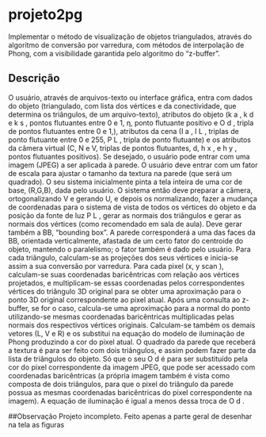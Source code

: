 # projeto2pg
Implementar o método de visualização de objetos triangulados, através do algoritmo de conversão por varredura, com métodos de interpolação de Phong, com a visibilidade garantida pelo algoritmo do “z-buffer”.
## Descrição
O usuário, através de arquivos-texto ou interface gráfica, entra com dados do objeto (triangulado, com lista dos vértices e da conectividade, que determina os triângulos,
de um arquivo-texto), atributos do objeto (k a , k d e k s , pontos flutuantes entre 0 e 1, η, ponto flutuante positivo e O d , tripla de pontos flutuantes entre 0 e 1,), atributos da cena (I a , I L ,
triplas de ponto flutuante entre 0 e 255, P L , tripla de ponto flutuante) e os atributos da câmera virtual (C, N e V, triplas de pontos flutuantes, d, h x , e h y , pontos flutuantes
positivos). Se desejado, o usuário pode entrar com uma imagem (JPEG) a ser aplicada à parede. O usuário deve entrar com um fator de escala para ajustar o tamanho da textura na
parede (que será um quadrado). O seu sistema inicialmente pinta a tela inteira de uma cor de base, (R,G,B), dada pelo usuário. O sistema então deve preparar a câmera,
ortogonalizando V e gerando U, e depois os normalizando, fazer a mudança de coordenadas para o sistema de vista de todos os vértices do objeto e da posição da fonte de luz P L , gerar
as normais dos triângulos e gerar as normais dos vértices (como recomendado em sala de aula). Deve gerar também a BB, “bounding box”. A parede corresponderá a uma das faces
da BB, orientada verticalmente, afastada de um certo fator do centroide do objeto, mantendo o paralelismo; o fator também é dado pelo usuário. Para cada triângulo,
calculam-se as projeções dos seus vértices e inicia-se assim a sua conversão por varredura. Para cada pixel (x, y scan ), calculam-se suas coordenadas baricêntricas com relação aos
vértices projetados, e multiplicam-se essas coordenadas pelos correspondentes vértices do triângulo 3D original para se obter uma aproximação para o ponto 3D original
correspondente ao pixel atual. Após uma consulta ao z-buffer, se for o caso, calcula-se uma aproximação para a normal do ponto utilizando-se mesmas coordenadas baricêntricas
multiplicadas pelas normais dos respectivos vértices originais. Calculam-se também os demais vetores (L, V e R) e os substitui na equação do modelo de iluminação de Phong
produzindo a cor do pixel atual. O quadrado da parede que receberá a textura é para ser feito com dois triângulos, e assim podem fazer parte da lista de triângulos do objeto. Só que
o seu O d é para ser substituído pela cor do pixel correspondente da imagem JPEG, que pode ser acessado com coordenadas baricêntricas (a própria imagem também é vista como
composta de dois triângulos, para que o pixel do triângulo da parede possua as mesmas coordenadas baricêntricas do pixel correspondente na imagem). A equação de iluminação é
igual a menos dessa troca de O d .

##Observação
Projeto incompleto.  Feito apenas a parte geral de desenhar na tela as figuras
